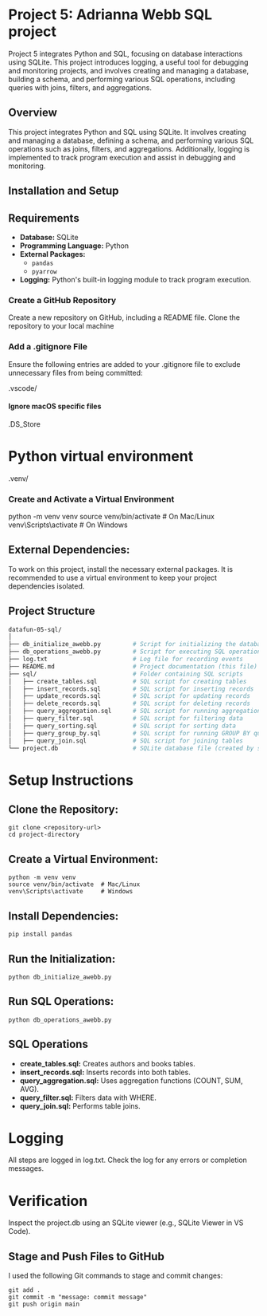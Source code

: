 # Project 5: Adrianna Webb SQL project
Project 5 integrates Python and SQL, focusing on database interactions using SQLite. This project introduces logging, a useful tool for debugging and monitoring projects, and involves creating and managing a database, building a schema, and performing various SQL operations, including queries with joins, filters, and aggregations.

## Overview
This project integrates Python and SQL using SQLite. It involves creating and managing a database, defining a schema, and performing various SQL operations such as joins, filters, and aggregations. Additionally, logging is implemented to track program execution and assist in debugging and monitoring.

## Installation and Setup


## Requirements
- **Database:** SQLite
- **Programming Language:** Python
- **External Packages:** 
  - `pandas`
  - `pyarrow`
- **Logging:** Python's built-in logging module to track program execution.

### Create a GitHub Repository

Create a new repository on GitHub, including a README file.
Clone the repository to your local machine

### Add a .gitignore File

Ensure the following entries are added to your .gitignore file to exclude unnecessary files from being committed:

.vscode/

#### Ignore macOS specific files
.DS_Store

# Python virtual environment
.venv/

### Create and Activate a Virtual Environment

python -m venv venv
source venv/bin/activate  # On Mac/Linux
venv\Scripts\activate     # On Windows


## External Dependencies:
To work on this project, install the necessary external packages. It is recommended to use a virtual
environment to keep your project dependencies isolated.



## Project Structure
```bash
datafun-05-sql/
│
├── db_initialize_awebb.py         # Script for initializing the database
├── db_operations_awebb.py         # Script for executing SQL operations
├── log.txt                        # Log file for recording events
├── README.md                      # Project documentation (this file)
├── sql/                           # Folder containing SQL scripts
│   ├── create_tables.sql          # SQL script for creating tables
│   ├── insert_records.sql         # SQL script for inserting records
│   ├── update_records.sql         # SQL script for updating records
│   ├── delete_records.sql         # SQL script for deleting records
│   ├── query_aggregation.sql      # SQL script for running aggregation queries
│   ├── query_filter.sql           # SQL script for filtering data
│   ├── query_sorting.sql          # SQL script for sorting data
│   ├── query_group_by.sql         # SQL script for running GROUP BY queries
│   ├── query_join.sql             # SQL script for joining tables
└── project.db                     # SQLite database file (created by script)

```
# Setup Instructions
## Clone the Repository:

```
git clone <repository-url>
cd project-directory
```

## Create a Virtual Environment:

```
python -m venv venv
source venv/bin/activate  # Mac/Linux
venv\Scripts\activate     # Windows
```

## Install Dependencies:


```
pip install pandas
```

## Run the Initialization:


```
python db_initialize_awebb.py
```

## Run SQL Operations:

```
python db_operations_awebb.py
```

## SQL Operations
- **create_tables.sql:** Creates authors and books tables.
- **insert_records.sql:** Inserts records into both tables.
- **query_aggregation.sql:** Uses aggregation functions (COUNT, SUM, AVG).
- **query_filter.sql:** Filters data with WHERE.
- **query_join.sql:** Performs table joins.

# Logging
All steps are logged in log.txt. Check the log for any errors or completion messages.

# Verification
Inspect the project.db using an SQLite viewer (e.g., SQLite Viewer in VS Code).




## Stage and Push Files to GitHub
I used the following Git commands to stage and commit changes:

```
git add .
git commit -m "message: commit message"
git push origin main
```
